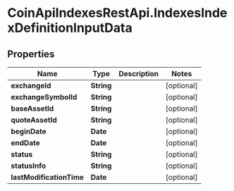# CoinApiIndexesRestApi.IndexesIndexDefinitionInputData

## Properties

Name | Type | Description | Notes
------------ | ------------- | ------------- | -------------
**exchangeId** | **String** |  | [optional] 
**exchangeSymbolId** | **String** |  | [optional] 
**baseAssetId** | **String** |  | [optional] 
**quoteAssetId** | **String** |  | [optional] 
**beginDate** | **Date** |  | [optional] 
**endDate** | **Date** |  | [optional] 
**status** | **String** |  | [optional] 
**statusInfo** | **String** |  | [optional] 
**lastModificationTime** | **Date** |  | [optional] 


